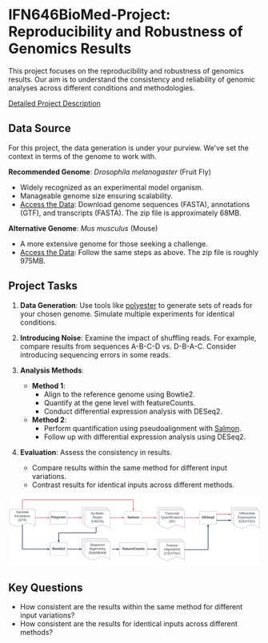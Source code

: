 # IFN646BioMed-Project: Reproducibility and Robustness of Genomics Results

This project focuses on the reproducibility and robustness of genomics results. Our aim is to understand the consistency and reliability of genomic analyses across different conditions and methodologies.

[Detailed Project Description](https://canvas.qut.edu.au/courses/14810/pages/project-3-reproducibility-and-robustness-of-genomics-results?module_item_id=1451521)

## Data Source

For this project, the data generation is under your purview. We've set the context in terms of the genome to work with.

**Recommended Genome**: *Drosophila melanogaster* (Fruit Fly)
- Widely recognized as an experimental model organism.
- Manageable genome size ensuring scalability.
- [Access the Data](https://www.ncbi.nlm.nih.gov/datasets/genome/GCF_000001635.27/): Download genome sequences (FASTA), annotations (GTF), and transcripts (FASTA). The zip file is approximately 68MB.

**Alternative Genome**: *Mus musculus* (Mouse)
- A more extensive genome for those seeking a challenge.
- [Access the Data](https://www.ncbi.nlm.nih.gov/datasets/genome/GCF_000001635.27/): Follow the same steps as above. The zip file is roughly 975MB.

## Project Tasks

1. **Data Generation**: Use tools like [polyester](https://bioconductor.org/packages/release/bioc/html/polyester.html) to generate sets of reads for your chosen genome. Simulate multiple experiments for identical conditions.

2. **Introducing Noise**: Examine the impact of shuffling reads. For example, compare results from sequences A-B-C-D vs. D-B-A-C. Consider introducing sequencing errors in some reads.

3. **Analysis Methods**:
   - **Method 1**: 
     - Align to the reference genome using Bowtie2.
     - Quantify at the gene level with featureCounts.
     - Conduct differential expression analysis with DESeq2.
   - **Method 2**: 
     - Perform quantification using pseudoalignment with [Salmon](https://combine-lab.github.io/salmon/).
     - Follow up with differential expression analysis using DESeq2.

4. **Evaluation**: Assess the consistency in results.
   - Compare results within the same method for different input variations.
   - Contrast results for identical inputs across different methods.

![Analysis Flowchart](IFN646_reproducibility_project.drawio.png)

## Key Questions

- How consistent are the results within the same method for different input variations?
- How consistent are the results for identical inputs across different methods?


